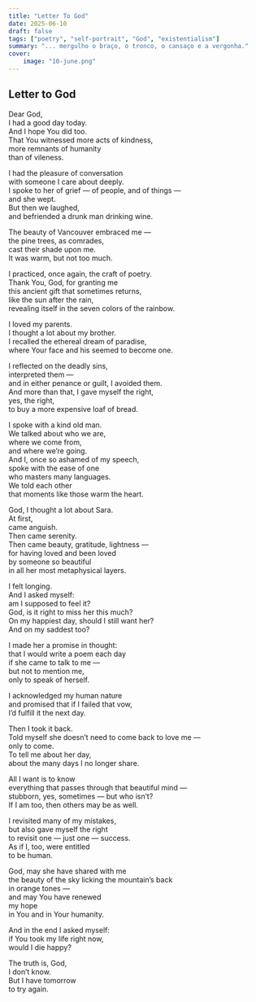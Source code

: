 ```yaml
---
title: "Letter To God"
date: 2025-06-10
draft: false
tags: ["poetry", "self-portrait", "God", "existentialism"]
summary: "... mergulho o braço, o tronco, o cansaço e a vergonha."
cover:
    image: "10-june.png"
---
```


## Letter to God

Dear God,<br>
I had a good day today.<br>
And I hope You did too.<br>
That You witnessed more acts of kindness,<br>
more remnants of humanity<br>
than of vileness.<br>

I had the pleasure of conversation<br>
with someone I care about deeply.<br>
I spoke to her of grief — of people, and of things —<br>
and she wept.<br>
But then we laughed,<br>
and befriended a drunk man drinking wine.<br>

The beauty of Vancouver embraced me —<br>
the pine trees, as comrades,<br>
cast their shade upon me.<br>
It was warm, but not too much.<br>

I practiced, once again, the craft of poetry.<br>
Thank You, God, for granting me<br>
this ancient gift that sometimes returns,<br>
like the sun after the rain,<br>
revealing itself in the seven colors of the rainbow.<br>

I loved my parents.<br>
I thought a lot about my brother.<br>
I recalled the ethereal dream of paradise,<br>
where Your face and his seemed to become one.<br>

I reflected on the deadly sins,<br>
interpreted them —<br>
and in either penance or guilt, I avoided them.<br>
And more than that, I gave myself the right,<br>
yes, the right,<br>
to buy a more expensive loaf of bread.<br>

I spoke with a kind old man.<br>
We talked about who we are,<br>
where we come from,<br>
and where we’re going.<br>
And I, once so ashamed of my speech,<br>
spoke with the ease of one<br>
who masters many languages.<br>
We told each other<br>
that moments like those warm the heart.<br>

God, I thought a lot about Sara.<br>
At first,<br>
came anguish.<br>
Then came serenity.<br>
Then came beauty, gratitude, lightness —<br>
for having loved and been loved<br>
by someone so beautiful<br>
in all her most metaphysical layers.<br>

I felt longing.<br>
And I asked myself:<br>
am I supposed to feel it?<br>
God, is it right to miss her this much?<br>
On my happiest day, should I still want her?<br>
And on my saddest too?<br>

I made her a promise in thought:<br>
that I would write a poem each day<br>
if she came to talk to me —<br>
but not to mention me,<br>
only to speak of herself.<br>

I acknowledged my human nature<br>
and promised that if I failed that vow,<br>
I’d fulfill it the next day.<br>

Then I took it back.<br>
Told myself she doesn’t need to come back to love me —<br>
only to come.<br>
To tell me about her day,<br>
about the many days I no longer share.<br>

All I want is to know<br>
everything that passes through that beautiful mind —<br>
stubborn, yes, sometimes — but who isn’t?<br>
If I am too, then others may be as well.<br>

I revisited many of my mistakes,<br>
but also gave myself the right<br>
to revisit one — just one — success.<br>
As if I, too, were entitled<br>
to be human.<br>

God, may she have shared with me<br>
the beauty of the sky licking the mountain’s back<br>
in orange tones —<br>
and may You have renewed<br>
my hope<br>
in You and in Your humanity.<br>

And in the end I asked myself:<br>
if You took my life right now,<br>
would I die happy?<br>

The truth is, God,<br>
I don’t know.<br>
But I have tomorrow<br>
to try again.

